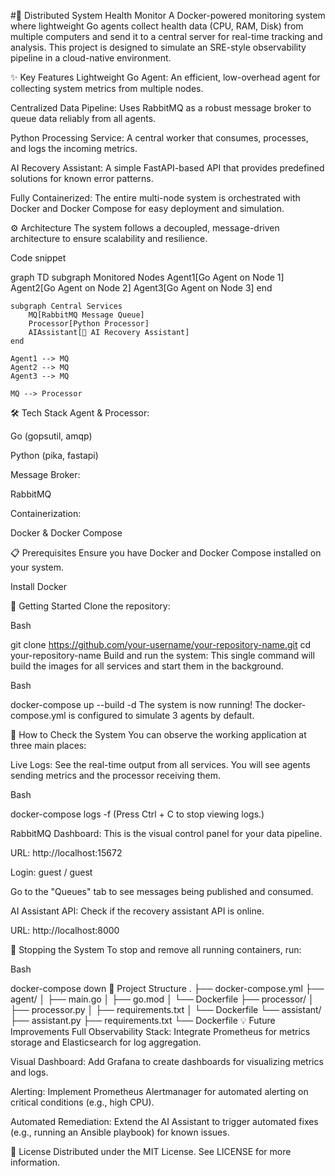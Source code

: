 #🚀 Distributed System Health Monitor
A Docker-powered monitoring system where lightweight Go agents collect health data (CPU, RAM, Disk) from multiple computers and send it to a central server for real-time tracking and analysis. This project is designed to simulate an SRE-style observability pipeline in a cloud-native environment.

✨ Key Features
Lightweight Go Agent: An efficient, low-overhead agent for collecting system metrics from multiple nodes.

Centralized Data Pipeline: Uses RabbitMQ as a robust message broker to queue data reliably from all agents.

Python Processing Service: A central worker that consumes, processes, and logs the incoming metrics.

AI Recovery Assistant: A simple FastAPI-based API that provides predefined solutions for known error patterns.

Fully Containerized: The entire multi-node system is orchestrated with Docker and Docker Compose for easy deployment and simulation.

⚙️ Architecture
The system follows a decoupled, message-driven architecture to ensure scalability and resilience.

Code snippet

graph TD
    subgraph Monitored Nodes
        Agent1[Go Agent on Node 1]
        Agent2[Go Agent on Node 2]
        Agent3[Go Agent on Node 3]
    end

    subgraph Central Services
        MQ[RabbitMQ Message Queue]
        Processor[Python Processor]
        AIAssistant[🤖 AI Recovery Assistant]
    end

    Agent1 --> MQ
    Agent2 --> MQ
    Agent3 --> MQ

    MQ --> Processor
🛠️ Tech Stack
Agent & Processor:

Go (gopsutil, amqp)

Python (pika, fastapi)

Message Broker:

RabbitMQ

Containerization:

Docker & Docker Compose

📋 Prerequisites
Ensure you have Docker and Docker Compose installed on your system.

Install Docker

🚀 Getting Started
Clone the repository:

Bash

git clone https://github.com/your-username/your-repository-name.git
cd your-repository-name
Build and run the system:
This single command will build the images for all services and start them in the background.

Bash

docker-compose up --build -d
The system is now running! The docker-compose.yml is configured to simulate 3 agents by default.

🔬 How to Check the System
You can observe the working application at three main places:

Live Logs:
See the real-time output from all services. You will see agents sending metrics and the processor receiving them.

Bash

docker-compose logs -f
(Press Ctrl + C to stop viewing logs.)

RabbitMQ Dashboard:
This is the visual control panel for your data pipeline.

URL: http://localhost:15672

Login: guest / guest

Go to the "Queues" tab to see messages being published and consumed.

AI Assistant API:
Check if the recovery assistant API is online.

URL: http://localhost:8000

🛑 Stopping the System
To stop and remove all running containers, run:

Bash

docker-compose down
📁 Project Structure
.
├── docker-compose.yml
├── agent/
│   ├── main.go
│   ├── go.mod
│   └── Dockerfile
├── processor/
│   ├── processor.py
│   ├── requirements.txt
│   └── Dockerfile
└── assistant/
    ├── assistant.py
    ├── requirements.txt
    └── Dockerfile
💡 Future Improvements
Full Observability Stack: Integrate Prometheus for metrics storage and Elasticsearch for log aggregation.

Visual Dashboard: Add Grafana to create dashboards for visualizing metrics and logs.

Alerting: Implement Prometheus Alertmanager for automated alerting on critical conditions (e.g., high CPU).

Automated Remediation: Extend the AI Assistant to trigger automated fixes (e.g., running an Ansible playbook) for known issues.

📄 License
Distributed under the MIT License. See LICENSE for more information.
